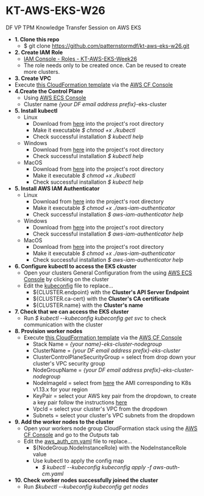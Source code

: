 # KT-AWS-EKS-W26
DF VP TPM Knowledge Transfer Session on AWS EKS
* **1. Clone this repo**
    * $ git clone https://github.com/patternstormdf/kt-aws-eks-w26.git
* **2. Create IAM Role**
    * [IAM Console - Roles - KT-AWS-EKS-Week26](https://console.aws.amazon.com/iam/home#/roles)
    * The role needs only to be created once. Can be reused to create more clusters.
* **3. Create VPC**
* Execute [this CloudFormation template](https://github.com/patternstormdf/kt-aws-eks-w26/blob/master/eks-cluster-vpc.yaml) via the [AWS CF Console](https://us-east-2.console.aws.amazon.com/cloudformation)
* **4.Create the Control Plane** 
    * Using [AWS ECS Console](https://us-east-2.console.aws.amazon.com/eks/home)
    * Cluster name *{your DF email address prefix}*-eks-cluster
* **5. Install kubectl**
    * Linux
        * Download from [here](https://storage.googleapis.com/kubernetes-release/release/v1.15.0/bin/linux/amd64/kubectl) into the project's root directory
        * Make it executable *$ chmod +x ./kubectl*
        * Check successful installation *$ kubectl help*
    * Windows
        * Download from [here](https://storage.googleapis.com/kubernetes-release/release/v1.15.0/bin/windows/amd64/kubectl.exe) into the project's root directory
        * Check successful installation *$ kubectl help*
    * MacOS
        * Download from [here](https://storage.googleapis.com/kubernetes-release/release/v1.15.0/bin/darwin/amd64/kubectl) into the project's root directory
        * Make it executable *$ chmod +x ./kubectl*
        * Check successful installation *$ kubectl help*
* **5. Install AWS IAM Authenticator**
    * Linux
        * Download from [here](https://amazon-eks.s3-us-west-2.amazonaws.com/1.13.7/2019-06-11/bin/linux/amd64/aws-iam-authenticator) into the project's root directory
        * Make it executable *$ chmod +x ./aws-iam-authenticator*
        * Check successful installation *$ aws-iam-authenticator help*
    * Windows
        * Download from [here](https://amazon-eks.s3-us-west-2.amazonaws.com/1.13.7/2019-06-11/bin/windows/amd64/aws-iam-authenticator.exe) into the project's root directory
        * Check successful installation *$ aws-iam-authenticator help*
    * MacOS
        * Download from [here](https://amazon-eks.s3-us-west-2.amazonaws.com/1.13.7/2019-06-11/bin/darwin/amd64/aws-iam-authenticator) into the project's root directory
        * Make it executable *$ chmod +x ./aws-iam-authenticator*
        * Check successful installation *$ aws-iam-authenticator help*
* **6. Configure kubectl to access the EKS ckuster**
    * Open your clusters General Configuration from the using [AWS ECS Console](https://us-east-2.console.aws.amazon.com/eks/home) by clicking on the cluster
    * Edit the [kubeconfig](https://github.com/patternstormdf/kt-aws-eks-w26/blob/master/kubeconfig) file to replace...
        * ${CLUSTER.endpoint} with the **Cluster's API Server Endpoint**
        * ${CLUSTER.ca-cert} with the **Cluster's CA certificate**
        * ${CLUSTER.name} with the **Cluster's name**
* **7. Check that we can access the EKS cluster**
    * Run  *$ kubectl --kubeconfig kubeconfig get svc* to check communication with the cluster
* **8. Provision worker nodes**
    * Execute [this CloudFormation template](https://github.com/patternstormdf/kt-aws-eks-w26/blob/master/eks-cluster-nodegroup.yaml) via the [AWS CF Console](https://us-east-2.console.aws.amazon.com/cloudformation)
        * Stack Name = *{your name}-eks-cluster-nodegroup*
        * ClusterName = *{your DF email address prefix}-eks-cluster*
        * ClusterControlPlaneSecurityGroup = select from drop down your cluster's VPC security group
        * NodeGroupName = *{your DF email address prefix}-eks-cluster-nodegroup*  
        * NodeImageId = select from [here](https://docs.aws.amazon.com/eks/latest/userguide/eks-optimized-ami.html) the AMI corresponding to K8s v1.13.x for your region
        * KeyPair = select your AWS key pair from the dropdown, to create a key pair follow the instructions [here](https://docs.aws.amazon.com/AWSEC2/latest/UserGuide/ec2-key-pairs.html#having-ec2-create-your-key-pair)
        * VpcId = select your cluster's VPC from the dropdown
        * Subnets = select your cluster's VPC subnets from the dropdown
* **9. Add the worker nodes to the cluster**
    * Open your workers node group CloudFormation stack using the [AWS CF Console](https://us-east-2.console.aws.amazon.com/cloudformation) and go to the *Outputs* tab
    * Edit the [aws_auth_cm.yaml](https://github.com/patternstormdf/kt-aws-eks-w26/blob/master/aws_auth_cm.yaml) file to replace...
        * ${NodeGroup.NodeInstanceRole} with the NodeInstanceRole value
        * Use kubectl to apply the config map
            * *$ kubectl --kubeconfig kubeconfig apply -f aws-auth-cm.yaml*
* **10. Check worker nodes successfully joined the cluster**
    * Run *$kubectl --kubeconfig kubeconfig get nodes* 
        